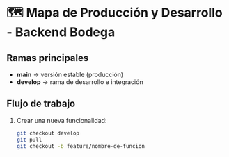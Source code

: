 # 🗺️ Mapa de Producción y Desarrollo - Backend Bodega

## Ramas principales
- **main** → versión estable (producción)
- **develop** → rama de desarrollo e integración

## Flujo de trabajo
1. Crear una nueva funcionalidad:
   ```bash
   git checkout develop
   git pull
   git checkout -b feature/nombre-de-funcion
